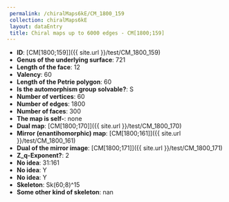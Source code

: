 ```yaml
--- 
 permalink: /chiralMaps6kE/CM_1800_159 
 collection: chiralMaps6kE
 layout: dataEntry
 title: Chiral maps up to 6000 edges - CM[1800;159]
---
```


- **ID**: [CM[1800;159]]({{ site.url }}/test/CM_1800_159)
- **Genus of the underlying surface**: 721
- **Length of the face**: 12
- **Valency**: 60
- **Length of the Petrie polygon**: 60
- **Is the automorphism group solvable?**: S
- **Number of vertices**: 60
- **Number of edges**: 1800
- **Number of faces**: 300
- **The map is self-**: none
- **Dual map**: [CM[1800;170]]({{ site.url }}/test/CM_1800_170)
- **Mirror (enantihomorphic) map**: [CM[1800;161]]({{ site.url }}/test/CM_1800_161)
- **Dual of the mirror image**: [CM[1800;171]]({{ site.url }}/test/CM_1800_171)
- **Z_q-Exponent?**: 2
- **No idea**:  31:161
- **No idea**: Y
- **No idea**: Y
- **Skeleton**: Sk(60;8)^15
- **Some other kind of skeleton**: nan
